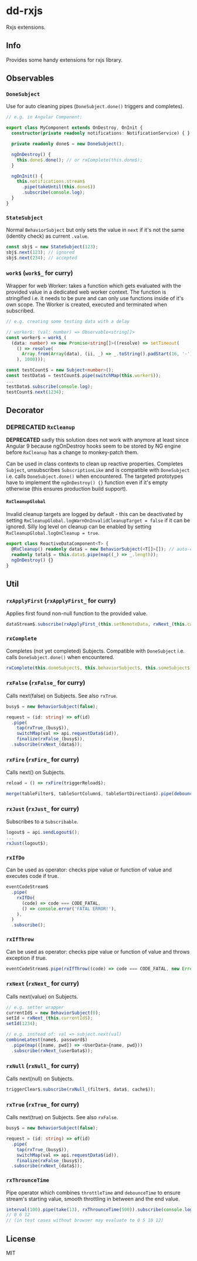 # dd-rxjs

Rxjs extensions.

## Info

Provides some handy extensions for rxjs library.

## Observables

### `DoneSubject`

Use for auto cleaning pipes (`DoneSubject.done()` triggers and completes).

```typescript
// e.g. in Angular Component:

export class MyComponent extends OnDestroy, OnInit {
  constructor(private readonly notifications: NotificationService) { }

  private readonly done$ = new DoneSubject();

  ngOnDestroy() {
    this.done$.done(); // or rxComplete(this.done$);
  }

  ngOnInit() {
    this.notifications.stream$
      .pipe(takeUntil(this.done$))
      .subscribe(console.log);
  }
}
```

### `StateSubject`

Normal `BehaviorSubject` but only sets the value in `next` if it's not the same (identity check) as current `.value`.

```typescript
const sbj$ = new StateSubject(123);
sbj$.next(123); // ignored
sbj$.next(234); // accepted
```

### `work$` (`work$_` for curry)

Wrapper for web Worker: takes a function which gets evaluated with the provided value in a dedicated web worker context. The function is stringified i.e. it needs to be pure and can only use functions inside of it's own scope. The Worker is created, executed and terminated when subscribed.

```typescript
// e.g. creating some testing data with a delay

// worker$: (val: number) => Observable<string[]>
const worker$ = work$_(
  (data: number) => new Promise<string[]>((resolve) => setTimeout(
    () => resolve(
      Array.from(Array(data), (ii, _) => _.toString().padStart(16, '-'))
    ), 1000)));

const testCount$ = new Subject<number>();
const testData$ = testCount$.pipe(switchMap(this.worker$));
...
testData$.subscribe(console.log);
testCount$.next(1234);
```

## Decorator

### **DEPRECATED** `RxCleanup`

**DEPRECATED** sadly this solution does not work with anymore at least since Angular 9 because ngOnDestroy hooks seem to be stored by NG engine before `RxCleanup` has a change to monkey-patch them.

Can be used in class contexts to clean up reactive properties. Completes `Subject`, unsubscribes `SubscriptionLike` and is compatible with `DoneSubject` i.e. calls `DoneSubject.done()` when encountered. The targeted prototypes have to implement the `ngOnDestroy() {}` function even if it's empty otherwise (this ensures production build support).

#### `RxCleanupGlobal`

Invalid cleanup targets are logged by default - this can be deactivated by setting `RxCleanupGlobal.logWarnOnInvalidCleanupTarget = false` if it can be ignored. Silly log level on cleanup can be enabled by setting `RxCleanupGlobal.logOnCleanup = true`.

```typescript
export class ReactiveDataComponent<T> {
  @RxCleanup() readonly data$ = new BehaviorSubject(<T[]>[]); // auto-completed
  readonly total$ = this.data$.pipe(map((_) => _.length));
  ngOnDestroy() {}
}
```

## Util

### `rxApplyFirst` (`rxApplyFirst_` for curry)

Applies first found non-null function to the provided value.

```typescript
dataStream$.subscribe(rxApplyFirst_(this.setRemoteData, rxNext_(this.cachedData$)));
```

### `rxComplete`

Completes (not yet completed) Subjects. Compatible with `DoneSubject` i.e. calls `DoneSubject.done()` when encountered.

```typescript
rxComplete(this.doneSubject$, this.behaviorSubject$, this.someSubject$);
```

### `rxFalse` (`rxFalse_` for curry)

Calls next(false) on Subjects. See also `rxTrue`.

```typescript
busy$ = new BehaviorSubject(false);

request = (id: string) => of(id)
  .pipe(
    tap(rxTrue_(busy$)),
    switchMap(val => api.requestData$(id)),
    finalize(rxFalse_(busy$)),
  .subscribe(rxNext_(data$));
```

### `rxFire` (`rxFire_` for curry)

Calls next() on Subjects.

```typescript
reload = () => rxFire(triggerReload$);

merge(tableFilter$, tableSortColumn$, tableSortDirection$).pipe(debounceTime(0)).subscribe(rxFire_(triggerReload$, saveCurrentParameter$));
```

### `rxJust` (`rxJust_` for curry)

Subscribes to a `Subscribable`.

```typescript
logout$ = api.sendLogout$();
...
rxJust(logout$);
```

### `rxIfDo`

Can be used as operator: checks pipe value or function of value and executes code if true.

```typescript
eventCodeStream$
  .pipe(
    rxIfDo(
      (code) => code === CODE_FATAL,
      () => console.error('FATAL ERROR!'),
    ),
  )
  .subscribe();
```

### `rxIfThrow`

Can be used as operator: checks pipe value or function of value and throws exception if true.

```typescript
eventCodeStream$.pipe(rxIfThrow((code) => code === CODE_FATAL, new Error('FATAL ERROR!'))).subscribe();
```

### `rxNext` (`rxNext_` for curry)

Calls next(value) on Subjects.

```typescript
// e.g. setter wrapper
currentId$ = new BehaviorSubject(0);
setId = rxNext_(this.currentId$);
setId(1234);

// e.g. instead of: val => subject.next(val)
combineLatest(name$, password$)
  .pipe(map(([name, pwd]) => <UserData>{name, pwd}))
  .subscribe(rxNext_(userData$));
```

### `rxNull` (`rxNull_` for curry)

Calls next(null) on Subjects.

```typescript
triggerClear$.subscribe(rxNull_(filter$, data$, cache$));
```

### `rxTrue` (`rxTrue_` for curry)

Calls next(true) on Subjects. See also `rxFalse`.

```typescript
busy$ = new BehaviorSubject(false);

request = (id: string) => of(id)
  .pipe(
    tap(rxTrue_(busy$)),
    switchMap(val => api.requestData$(id)),
    finalize(rxFalse_(busy$)),
  .subscribe(rxNext_(data$));
```

### `rxThrounceTime`

Pipe operator which combines `throttleTime` and `debounceTime` to ensure stream's starting value, smooth throttling in between and the end value.

```typescript
interval(100).pipe(take(13), rxThrounceTime(500)).subscribe(console.log);
// 0 6 12
// (in test cases without browser may evaluate to 0 5 10 12)
```

## License

MIT

[source code]: https://github.com/rlexa/dd-rxjs
